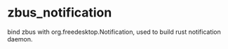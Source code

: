 # zbus_notification

bind zbus with org.freedesktop.Notification, used to build rust notification daemon.
